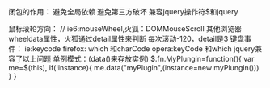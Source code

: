 
闭包的作用：
    避免全局依赖
    避免第三方破坏
    兼容jquery操作符$和jquery

鼠标滚轮方向：
    // ie6:mouseWheel,火狐：DOMMouseScroll
    其他浏览器wheeldata属性，火狐通过detail属性来判断
    每次滚动-120，detail是3
键盘事件：
    ie:keycode
    firefox: which 和charCode
    opera:keyCode  和which
    jquery兼容了以上问题
单例模式：(data()来存放实例)
 $.fn.MyPlungin=function(){
 var me=$(this),
 if(!instance){
  me.data("myPlugin",(instance=new myPlungin()))
  }
 }